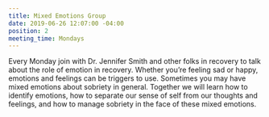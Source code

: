 ```yaml
---
title: Mixed Emotions Group
date: 2019-06-26 12:07:00 -04:00
position: 2
meeting_time: Mondays
---
```


Every Monday join with Dr. Jennifer Smith and other folks in recovery to talk about the role of emotion in recovery. Whether you’re feeling sad or happy, emotions and feelings can be triggers to use. Sometimes you may have mixed emotions about sobriety in general. Together we will learn how to identify emotions, how to separate our sense of self from our thoughts and feelings, and how to manage sobriety in the face of these mixed emotions.
